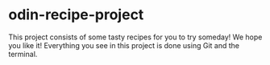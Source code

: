 # odin-recipe-project

This project consists of some tasty recipes for you to try someday! We hope you like it!
Everything you see in this project is done using Git and the terminal.
